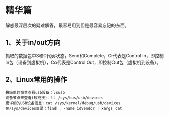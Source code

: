 # 精华篇
解惑最深层次的疑难解答，最容易用到但是最容易忘记的东西。

## 1、关于in/out方向
抓取的数据包中S和C代表状态，Send和Complete，Ci代表是Control In，即控制In包（设备到虚拟机），Co代表是Control Out，即控制Out包（虚拟机到设备）。

## 2、Linux常用的操作
```
最简单的命令查看usb设备：lsusb
设备节点来查看(软链接)：ll /sys/bus/usb/devices
更详细的USB设备信息：cat /sys/kernel/debug/usb/devices
在/sys/devices目录：find . -name idVendor | xargs cat
```

